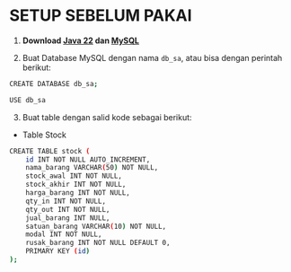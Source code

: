 # SETUP SEBELUM PAKAI

1. **Download [Java 22](https://www.oracle.com/java/technologies/downloads/#jdk22-mac) dan [MySQL](https://dev.mysql.com/downloads/mysql/)**

2. Buat Database MySQL dengan nama `db_sa`, atau bisa dengan perintah berikut:
```bash
CREATE DATABASE db_sa;

USE db_sa
```

3. Buat table dengan salid kode sebagai berikut:
- Table Stock
```bash
CREATE TABLE stock (
    id INT NOT NULL AUTO_INCREMENT,
    nama_barang VARCHAR(50) NOT NULL,
    stock_awal INT NOT NULL,
    stock_akhir INT NOT NULL,
    harga_barang INT NOT NULL,
    qty_in INT NOT NULL,
    qty_out INT NOT NULL,
    jual_barang INT NULL,
    satuan_barang VARCHAR(10) NOT NULL,
    modal INT NOT NULL,
    rusak_barang INT NOT NULL DEFAULT 0,
    PRIMARY KEY (id)
);
```
